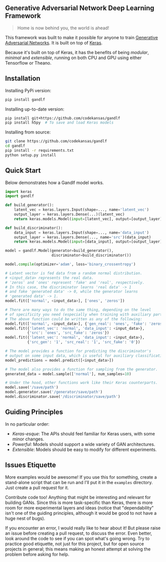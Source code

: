 ## Generative Adversarial Network Deep Learning Framework

>Home is now behind you, the world is ahead!

This framework was built to make it possible for anyone to train [Generative Adversarial Networks](https://arxiv.org/abs/1406.2661). It is built on top of [Keras](https://github.com/fchollet/keras).

Because it's built on top of Keras, it has the benefits of being *modular*, *minimal* and *extensible*, running on both CPU and GPU using either Tensorflow or Theano.

## Installation

Installing PyPi version:

````sh
pip install gandlf
````

Installing up-to-date version:

````sh
pip install git+https://github.com/codekansas/gandlf
pip install h5py  # To save and load Keras models
````

Installing from source:

````sh
git clone https://github.com/codekansas/gandlf
cd gandlf
pip install -r requirements.txt
python setup.py install
````

## Quick Start

Below demonstrates how a Gandlf model works.

````python
import keras
import gandlf

def build_generator():
    latent_vec = keras.layers.Input(shape=..., name='latent_vec')
    output_layer = keras.layers.Dense(...)(latent_vec)
    return keras.models.Model(input=[latent_vec], output=[output_layer])

def build_discriminator():
    data_input = keras.layers.Input(shape=..., name='data_input')
    output_layer = keras.layers.Dense(..., name='src')(data_input)
    return keras.models.Model(input=[data_input], output=[output_layer])

model = gandlf.Model(generator=build_generator(),
                     discriminator=build_discriminator())

model.compile(optimizer='adam', loss='binary_crossentropy')

# Latent vector is fed data from a random normal distribution.
# <input_data> represents the real data.
# 'zeros' and 'ones' represent 'fake' and 'real', respectively.
# In this case, the discriminator learns 'real data' -> 1
# and fake 'generated data' -> 0, while the generator learns
# 'generated data' -> 1.
model.fit(['normal', <input_data>], ['ones', 'zeros'])

# There are many ways to do the same thing, depending on the level
# of specificity you need (especially when training with auxiliary parts).
# The above function could be written as any of the following:
model.fit(['normal', <input_data>], {'gen_real': 'ones', 'fake': 'zeros'})
model.fit({'latent_vec': 'normal', 'data_input': <input_data>},
          {'src': 'ones', 'src_fake': 'zeros'})
model.fit({'latent_vec': 'normal', 'data_input': <input_data>},
          {'src_gen': '1', 'src_real': '1', 'src_fake': '0'})

# The model provides a function for predicting the discriminator's
# output on some input data, which is useful for auxiliary classification.
model_predictions = model.predict([<input_data>])

# The model also provides a function for sampling from the generator.
generated_data = model.sample(['normal'], num_samples=10)

# Under the hood, other functions work like their Keras counterparts.
model.save('/save/path')
model.generator.save('/generator/save/path')
model.discriminator.save('/discriminator/save/path')
````

## Guiding Principles

In no particular order:

 - *Keras-esque*: The APIs should feel familiar for Keras users, with some minor changes.
 - *Powerful*: Models should support a wide variety of GAN architectures.
 - *Extensible*: Models should be easy to modify for different experiments.

## Issues Etiquette

More examples would be awesome! If you use this for something, create a stand-alone script that can be run and I'll put it in the `examples` directory. Just create a pull request for it.

Contribute code too! Anything that might be interesting and relevant for building GANs. Since this is more task-specific than Keras, there is more room for more experimental layers and ideas (notice that "dependability" isn't one of the guiding principles, although it would be good to not have a huge nest of bugs).

If you encounter an error, I would really like to hear about it! But please raise an issue before creating a pull request, to discuss the error. Even better, look around the code to see if you can spot what's going wrong. Try to practice good etiquette, not just for this project, but for open source projects in general; this means making an honest attempt at solving the problem before asking for help.

